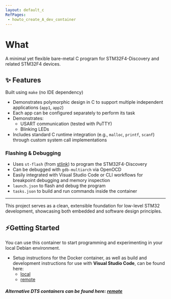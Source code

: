 ```yaml
---
layout: default_c
RefPages:
 - howto_create_A_dev_container
--- 
```

# What

A minimal yet flexible bare-metal C program for STM32F4-Discovery and related STM32F4 devices.

## ✨ Features

   Built using `make` (no IDE dependency)
-   Demonstrates polymorphic design in C to support multiple independent applications (`app1`, `app2`)
-   Each app can be configured separately to perform its task
-   Demonstrates:
    - USART communication (tested with PuTTY)
    - Blinking LEDs
-   Includes standard C runtime integration (e.g., `malloc`, `printf`, `scanf`) through custom system call implementations

### Flashing & Debugging

-   Uses `st-flash` (from [stlink](https://github.com/stlink-org/stlink)) to program the STM32F4-Discovery
-   Can be debugged with `gdb-multiarch` via OpenOCD
-   Easily integrated with Visual Studio Code or CLI workflows for breakpoint debugging and memory inspection
  - `launch.json` to flash and debug the program
  - `tasks.json` to build and run commands inside the container
---

This project serves as a clean, extensible foundation for low-level STM32 development, showcasing both embedded and software design principles.

## ⚡Getting Started

You can use this container to start programming and experimenting in your local Debian environment.

- Setup instructions for the Docker container, as well as build and development instructions for use with **Visual Studio Code**, can be found here:
  - [local](./Howtos/howto_create_a_dev_container)
  - [remote](https://nicojane.github.io/PHP-Development-Template-Stack/Howtos/project-setup)

##### *Alternative DTS containers can be found here: [remote](https://nicojane.github.io/Docker-Template-Stacks-Home/)*
